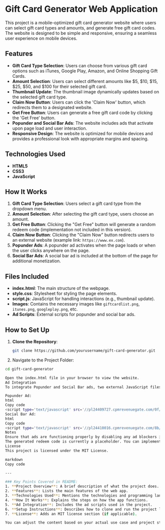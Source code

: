 # Gift Card Generator Web Application

This project is a mobile-optimized gift card generator website where users can select gift card types and amounts, and generate free gift card codes. The website is designed to be simple and responsive, ensuring a seamless user experience on mobile devices.

## Features

- **Gift Card Type Selection**: Users can choose from various gift card options such as iTunes, Google Play, Amazon, and Online Shopping Gift Cards.
- **Amount Selection**: Users can select different amounts like $5, $10, $15, $25, $50, and $100 for their selected gift card.
- **Thumbnail Update**: The thumbnail image dynamically updates based on the selected gift card type.
- **Claim Now Button**: Users can click the 'Claim Now' button, which redirects them to a designated website.
- **Get Free Button**: Users can generate a free gift card code by clicking the 'Get Free' button.
- **Popunder and Social Bar Ads**: The website includes ads that activate upon page load and user interaction.
- **Responsive Design**: The website is optimized for mobile devices and provides a professional look with appropriate margins and spacing.

## Technologies Used

- **HTML5**
- **CSS3**
- **JavaScript**

## How It Works

1. **Gift Card Type Selection**: Users select a gift card type from the dropdown menu.
2. **Amount Selection**: After selecting the gift card type, users choose an amount.
3. **Get Free Button**: Clicking the "Get Free" button will generate a random redeem code (implementation not included in this version).
4. **Claim Now Button**: Clicking the "Claim Now" button redirects users to an external website (example link: `https://www.ex.com`).
5. **Popunder Ads**: A popunder ad activates when the page loads or when the user clicks anywhere on the page.
6. **Social Bar Ads**: A social bar ad is included at the bottom of the page for additional monetization.

## Files Included

- **index.html**: The main structure of the webpage.
- **style.css**: Stylesheet for styling the page elements.
- **script.js**: JavaScript for handling interactions (e.g., thumbnail update).
- **Images**: Contains the necessary images like `giftcardlist.png`, `itunes.png`, `googleplay.png`, etc.
- **Ad Scripts**: External scripts for popunder and social bar ads.

## How to Set Up

1. **Clone the Repository**: 
   ```bash
   git clone https://github.com/yourusername/gift-card-generator.git

2. Navigate to the Project Folder:

```bash
cd gift-card-generator

Open the index.html file in your browser to view the website.
Ad Integration
To integrate Popunder and Social Bar ads, two external JavaScript files are used:

Popunder Ad:
html
Copy code
<script type='text/javascript' src='//pl24409727.cpmrevenuegate.com/0f/d7/f8/0fd7f835ab7c0669ca99f95cb343e0bc.js'></script>
Social Bar Ad:
html
Copy code
<script type='text/javascript' src='//pl24410016.cpmrevenuegate.com/8b/0e/37/8b0e3751c1612fbe09a09f445407c498.js'></script>
Notes
Ensure that ads are functioning properly by disabling any ad blockers in your browser.
The generated redeem code is currently a placeholder. You can implement server-side functionality to generate valid codes or retrieve them from an API.
License
This project is licensed under the MIT License.

markdown
Copy code

---

### Key Points Covered in README:
1. **Project Overview**: A brief description of what the project does.
2. **Features**: Lists the main features of the web app.
3. **Technologies Used**: Mentions the technologies and programming languages used.
4. **How It Works**: Explains the steps on how the app functions.
5. **Ad Integration**: Includes the ad scripts used in the project.
6. **Setup Instructions**: Describes how to clone and run the project locally.
7. **License**: Adds an MIT license section (if applicable).

You can adjust the content based on your actual use case and project structure.


